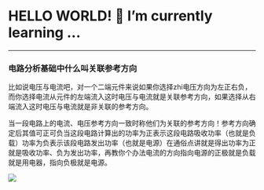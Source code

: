 # HELLO WORLD!  🌱 I’m currently learning ...
***
### 电路分析基础中什么叫关联参考方向

比如说电压与电流吧，对一个二端元件来说如果你选择zhi电压方向为左正右负，而你选择电流从元件的左端流入这时电压与电流就是关联参考方向，如果选择从右端流入这时电压与电流就是非关联的参考方向。

当一段电路上的电流、电压参考方向一致时称他们为关联的参考方向！参考方向确定后其值可正可负当这段电路计算出的功率为正表示这段电路吸收功率（也就是负载）功率为负表示该段电路发出功率（也就是电源）在通俗点讲就是得出功率为正就是吸收功率、负为发出功率，再教你个办法电流的方向指向电源的正极就是负载就是用电器，指向负极就是电源。

![](https://iknow-pic.cdn.bcebos.com/f636afc379310a555748e2e8ba4543a9822610b9?x-bce-process=image/resize,m_lfit,w_600,h_800,limit_1)

<!--
**yannisme/yannisme** is a ✨ _special_ ✨ repository because its `README.md` (this file) appears on your GitHub profile.

Here are some ideas to get you started:

- 🔭 I’m currently working on ...
- 🌱 I’m currently learning ...
- 👯 I’m looking to collaborate on ...
- 🤔 I’m looking for help with ...
- 💬 Ask me about ...
- 📫 How to reach me: ...
- 😄 Pronouns: ...
- ⚡ Fun fact: ...
-->
